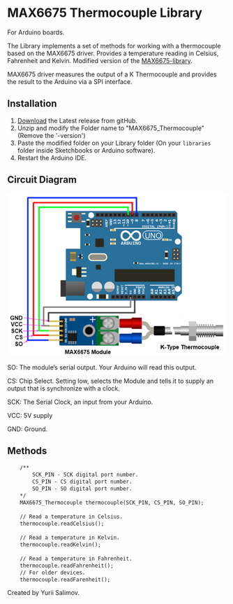 # MAX6675 Thermocouple Library

For Arduino boards.

The Library implements a set of methods for working with a thermocouple based on the MAX6675 driver.
Provides a temperature reading in Celsius, Fahrenheit and Kelvin.
Modified version of the [MAX6675-library](https://github.com/adafruit/MAX6675-library).

MAX6675 driver measures the output of a K Thermocouple and provides the result to the Arduino via a SPI interface.

## Installation

1. [Download](https://github.com/YuriiSalimov/MAX6675_Thermocouple/releases) the Latest release from gitHub.
2. Unzip and modify the Folder name to "MAX6675_Thermocouple" (Remove the '-version')
3. Paste the modified folder on your Library folder 
(On your `libraries` folder inside Sketchbooks or Arduino software).
4. Restart the Arduino IDE.

## Circuit Diagram

![Circuit Diagram](CircuitDiagram.png)

SO: The module’s serial output. Your Arduino will read this output.

CS: Chip Select. Setting low, selects the Module and tells it to supply an output that is synchronize with a clock.

SCK: The Serial Clock, an input from your Arduino.

VCC: 5V supply

GND: Ground.

## Methods

```
    /**
        SCK_PIN - SCK digital port number.
        CS_PIN - CS digital port number.
        SO_PIN - SO digital port number.
    */
    MAX6675_Thermocouple thermocouple(SCK_PIN, CS_PIN, SO_PIN);
    
    // Read a temperature in Celsius.
    thermocouple.readCelsius();
    
    // Read a temperature in Kelvin.
    thermocouple.readKelvin();
	
    // Read a temperature in Fahrenheit.
    thermocouple.readFahrenheit();
    // For older devices.
    thermocouple.readFarenheit();
```

Created by Yurii Salimov.

